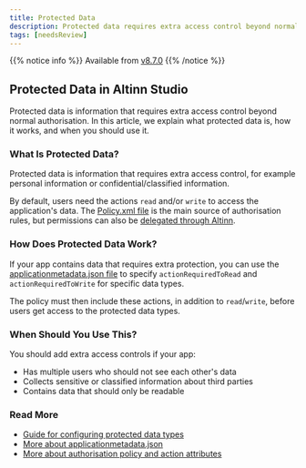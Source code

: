 ```yaml
---
title: Protected Data
description: Protected data requires extra access control beyond normal authorisation.
tags: [needsReview]
---
```


{{% notice info %}}
Available from [v8.7.0](https://github.com/Altinn/app-lib-dotnet/releases/tag/v8.7.0)
{{% /notice %}}

## Protected Data in Altinn Studio

Protected data is information that requires extra access control beyond normal authorisation. In this article, we explain what protected data is, how it works, and when you should use it.

### What Is Protected Data?

Protected data is information that requires extra access control, for example personal information or confidential/classified information.

By default, users need the actions `read` and/or `write` to access the application's data. The [Policy.xml file](https://github.com/Altinn/app-template-dotnet/blob/main/src/App/config/authorization/policy.xml) is the main source of authorisation rules, but permissions can also be [delegated through Altinn](/en/authorization/what-do-you-get/accessmanagement/#delegation-and-management-of-access-groups).

### How Does Protected Data Work?

If your app contains data that requires extra protection, you can use the [applicationmetadata.json file](/en/api/models/app-metadata/#datatype) to specify `actionRequiredToRead` and `actionRequiredToWrite` for specific data types.

The policy must then include these actions, in addition to `read`/`write`, before users get access to the protected data types.

### When Should You Use This?

You should add extra access controls if your app:
- Has multiple users who should not see each other's data
- Collects sensitive or classified information about third parties
- Contains data that should only be readable

### Read More
- [Guide for configuring protected data types](/en/altinn-studio/v8/guides/development/restricted-data/)
- [More about applicationmetadata.json](/en/api/models/app-metadata/#complete-example)
- [More about authorisation policy and action attributes](/en/altinn-studio/v8/reference/configuration/authorization/#action-attributes)
